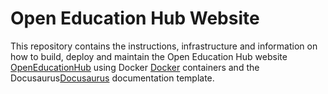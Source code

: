 # Open Education Hub Website

This repository contains the instructions, infrastructure and information on how
to build, deploy and maintain the Open Education Hub website [OpenEducationHub][] using Docker [Docker][]
containers and the Docusaurus[Docusaurus][] documentation template.

[Docusaurus]: https://docusaurus.io/
[Docker]: https://docker.com/
[OpenEducationHub]: https://openeducationhub.github.io
